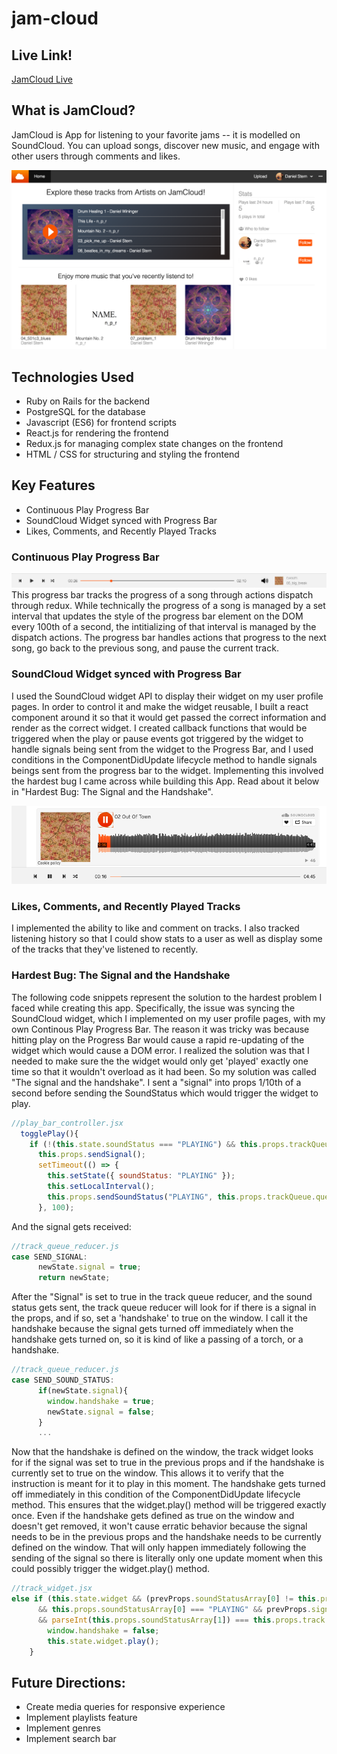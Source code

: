 # jam-cloud

## Live Link!
[JamCloud Live](https://jam-cloud.herokuapp.com "JamCloud Live")

## What is JamCloud?
JamCloud is App for listening to your favorite jams -- it is modelled on SoundCloud. You can upload songs, discover new music, and engage with other users through comments and likes. 

![Discover Page on JamCloud](https://github.com/jonahlipsky/jam-cloud/blob/master/app/assets/images/jamcloud-discover-page.png "Discover Page")

## Technologies Used
* Ruby on Rails for the backend
* PostgreSQL for the database
* Javascript (ES6) for frontend scripts
* React.js for rendering the frontend
* Redux.js for managing complex state changes on the frontend
* HTML / CSS for structuring and styling the frontend

## Key Features
* Continuous Play Progress Bar
* SoundCloud Widget synced with Progress Bar 
* Likes, Comments, and Recently Played Tracks

### Continuous Play Progress Bar
![progress bar](https://github.com/jonahlipsky/jam-cloud/blob/master/app/assets/images/progress_bar.png "Progress Bar")
This progress bar tracks the progress of a song through actions dispatch through redux. While technically the progress of a song is managed by a set interval that updates the style of the progress bar element on the DOM every 100th of a second, the intitializing of that interval is managed by the dispatch actions. The progress bar handles actions that progress to the next song, go back to the previous song, and pause the current track. 

### SoundCloud Widget synced with Progress Bar 
I used the SoundCloud widget API to display their widget on my user profile pages. In order to control it and make the widget reusable, I built a react component around it so that it would get passed the correct information and render as the correct widget. I created callback functions that would be triggered when the play or pause events got triggered by the widget to handle signals being sent from the widget to the Progress Bar, and I used conditions in the ComponentDidUpdate lifecycle method to handle signals beings sent from the progress bar to the widget. Implementing this involved the hardest bug I came across while building this App. Read about it below in "Hardest Bug: The Signal and the Handshake".

![widget and progress bar](https://github.com/jonahlipsky/jam-cloud/blob/master/app/assets/images/widget_and_bar.png "Widget and Progress Bar")


### Likes, Comments, and Recently Played Tracks
I implemented the ability to like and comment on tracks. I also tracked listening history so that I could show stats to a user as well as display some of the tracks that they've listened to recently.

### Hardest Bug: The Signal and the Handshake
The following code snippets represent the solution to the hardest problem I faced while creating this app. Specifically, the issue was syncing the SoundCloud widget, which I implemented on my user profile pages, with my own Continous Play Progress Bar. The reason it was tricky was because hitting play on the Progress Bar would cause a rapid re-updating of the widget which would cause a DOM error. I realized the solution was that I needed to make sure the the widget would only get 'played' exactly one time so that it wouldn't overload as it had been. So my solution was called "The signal and the handshake". I sent a "signal" into props 1/10th of a second before sending the SoundStatus which would trigger the widget to play. 

```javascript
//play_bar_controller.jsx
  togglePlay(){
    if (!(this.state.soundStatus === "PLAYING") && this.props.trackQueue.queue.length ){
      this.props.sendSignal();
      setTimeout(() => {
        this.setState({ soundStatus: "PLAYING" });
        this.setLocalInterval();
        this.props.sendSoundStatus("PLAYING", this.props.trackQueue.queue[0]);
      }, 100);
```

And the signal gets received:

```javascript
//track_queue_reducer.js
case SEND_SIGNAL:
      newState.signal = true;
      return newState;
```

After the "Signal" is set to true in the track queue reducer, and the sound status gets sent, the track queue reducer will look for if there is a signal in the props, and if so, set a 'handshake' to true on the window. I call it the handshake because the signal gets turned off immediately when the handshake gets turned on, so it is kind of like a passing of a torch, or a handshake. 

```javascript
//track_queue_reducer.js
case SEND_SOUND_STATUS:
      if(newState.signal){
        window.handshake = true;
        newState.signal = false;
      }
      ...
```

Now that the handshake is defined on the window, the track widget looks for if the signal was set to true in the previous props and if the handshake is currently set to true on the window. This allows it to verify that the instruction is meant for it to play in this moment. The handshake gets turned off immediately in this condition of the ComponentDidUpdate lifecycle method. This ensures that the widget.play() method will be triggered exactly once. Even if the handshake gets defined as true on the window and doesn't get removed, it won't cause erratic behavior because the signal needs to be in the previous props and the handshake needs to be currently defined on the window. That will only happen immediately following the sending of the signal so there is literally only one update moment when this could possibly trigger the widget.play() method.

```javascript
//track_widget.jsx
else if (this.state.widget && (prevProps.soundStatusArray[0] != this.props.soundStatusArray[0])
      && this.props.soundStatusArray[0] === "PLAYING" && prevProps.signal && window.handshake
      && parseInt(this.props.soundStatusArray[1]) === this.props.track.id ){
        window.handshake = false;
        this.state.widget.play();
    }
```

## Future Directions:
* Create media queries for responsive experience
* Implement playlists feature
* Implement genres
* Implement search bar

